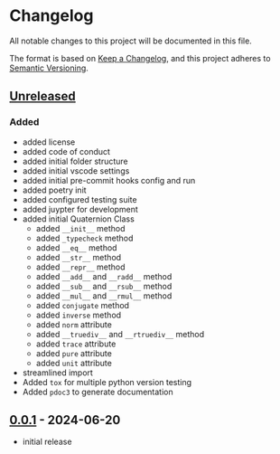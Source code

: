 # Changelog

All notable changes to this project will be documented in this file.

The format is based on [Keep a Changelog],
and this project adheres to [Semantic Versioning].

## [Unreleased]

### Added

- added license
- added code of conduct
- added initial folder structure
- added initial vscode settings
- added initial pre-commit hooks config and run
- added poetry init
- added configured testing suite
- added juypter for development
- added initial Quaternion Class
  - added `__init__` method
  - added `_typecheck` method
  - added `__eq__` method
  - added `__str__` method
  - added `__repr__` method
  - added `__add__` and `__radd__` method
  - added `__sub__` and `__rsub__` method
  - added `__mul__` and `__rmul__` method
  - added `conjugate` method
  - added `inverse` method
  - added `norm` attribute
  - added `__truediv__` and `__rtruediv__` method
  - added `trace` attribute
  - added `pure` attribute
  - added `unit` attribute
- streamlined import
- Added `tox` for multiple python version testing
- Added `pdoc3` to generate documentation

## [0.0.1] - 2024-06-20

- initial release

<!-- Links -->
[keep a changelog]: https://keepachangelog.com/en/1.0.0/
[semantic versioning]: https://semver.org/spec/v2.0.0.html

<!-- Versions -->
[unreleased]: https://github.com/Author/Repository/compare/v0.0.2...HEAD
[0.0.1]: https://github.com/Author/Repository/releases/tag/v0.0.1
